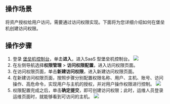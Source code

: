 ## 操作场景
将资产授权给用户访问，需要通过访问权限实现。下面将为您详细介绍如何在堡垒机创建访问权限。

## 操作步骤
1. 登录 [堡垒机控制台](https://console.cloud.tencent.com/dsgc/bh)，单击**进入**，进入SaaS 型堡垒机控制台。
![](https://main.qcloudimg.com/raw/e3215ca72923359dac830a2251e8d535.png)
2. 在左侧导航选择**权限管理** > **访问权限配置**，进入访问权限页面。
3. 在访问权限页面，单击**新建访问权限**，进入新建访问权限页面。
4. 在新建访问权限页面，按照步骤分别配置权限名称、用户、主机、账号、访问操作、高危命令，实现用户与主机的授权，并对用户操作权限进行控制。
![](https://main.qcloudimg.com/raw/a88a3d399cacbe0d24f0e641458de870.png)
5. 权限配置完成之后，单击**确定提交**，即可创建访问权限；此时，运维人员登录运维页面时，就能够看到可访问的主机。
![](https://main.qcloudimg.com/raw/c1ac9a68a02c4c4da0cfd3e1a3f6b9ba.png)
